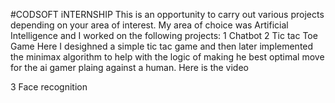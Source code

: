 #CODSOFT iNTERNSHIP
This is an opportunity to carry out various projects depending on your area of interest.
My area of choice was Artificial Intelligence and I worked on the following projects:
1 Chatbot
2 Tic tac Toe Game
Here I desighned a simple tic tac game and then later implemented the minimax algorithm to help with the logic of making he best optimal move for the ai gamer plaing against a human.
Here is the video

3 Face recognition